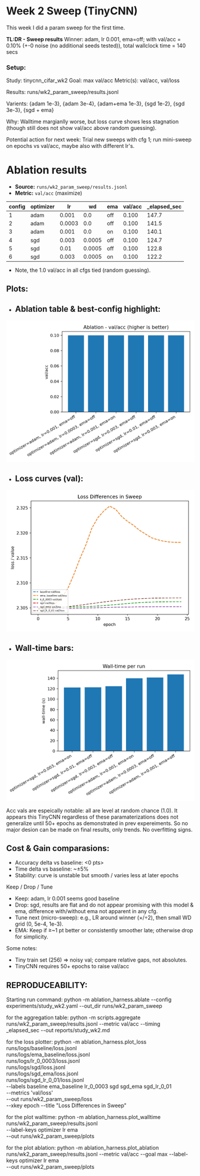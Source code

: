 # Week 2 Sweep (TinyCNN)

This week I did a param sweep for the first time.

**TL:DR - Sweep results**
Winner: adam, lr 0.001, ema=off; with val/acc = 0.10% (+-0 noise (no additional seeds tested)), total wallclock time = 140 secs


### Setup:

Study: tinycnn_cifar_wk2
Goal: max val/acc
Metric(s): val/acc, val/loss

Results: runs/wk2_param_sweep/results.jsonl

Varients: {adam 1e-3}, {adam 3e-4}, {adam+ema 1e-3}, {sgd 1e-2}, {sgd 3e-3}, {sgd + ema}


Why: Walltime margianlly worse, but loss curve shows less stagnation (though still does not show val/acc above random guessing).

Potential action for next week: Trial new sweeps with cfg 1; run mini-sweep on epochs vs val/acc, maybe also with different lr's.

# Ablation results

- **Source:** `runs/wk2_param_sweep/results.jsonl`
- **Metric:** `val/acc` (maximize)

| config | optimizer | lr | wd | ema | val/acc | _elapsed_sec |
|---|---|---|---|---|---|---|
| 1| adam| 0.001| 0.0| off| 0.100| 147.7 |
| 2| adam| 0.0003| 0.0| off| 0.100| 141.5 |
| 3| adam| 0.001| 0.0| on| 0.100| 140.1 |
| 4| sgd| 0.003| 0.0005| off| 0.100| 124.7 |
| 5| sgd| 0.01| 0.0005| off| 0.100| 122.8 |
| 6| sgd| 0.003| 0.0005| on| 0.100| 122.2 |

- Note, the 1.0 val/acc in all cfgs tied (random guessing).


## Plots:
- ## Ablation table & best-config highlight:

![Val/Acc bars](../assets/wk2_assets/ablation_bar_val_acc.png) 

- ## Loss curves (val):

![Loss per cfg](../assets/wk2_assets/loss.png)

- ## Wall-time bars:

![walltime bars](../assets/wk2_assets/walltime_bar.png)


Acc vals are espeically notable: all are level at random chance (1.0). It appears this TinyCNN regardless of these paramaterizations does not generalize until 50+ epochs as demonstrated in prev expereiments.
So no major desion can be made on final results, only trends.
No overfitting signs.


## Cost & Gain comparasions:
- Accuracy delta vs baseline: <0 pts>
- Time delta vs baseline: ~±5%
- Stability: curve is unstable but smooth / varies less at later epochs


Keep / Drop / Tune
- Keep: adam, lr 0.001 seems good baseline
- Drop: sgd, results are flat and do not appear promising with this model & ema, difference with/without ema not apparent in any cfg.
- Tune next (micro-sweep): e.g., LR around winner (×/÷2), then small WD grid (0, 5e-4, 1e-3).
- EMA: Keep if ≥~1 pt better or consistently smoother late; otherwise drop for simplicity.

Some notes:
- Tiny train set (256) ⇒ noisy val; compare relative gaps, not absolutes.
- TinyCNN requires 50+ epochs to raise val/acc



## REPRODUCEABILITY:

Starting run command:
    python -m ablation_harness.ablate --config experiments/study_wk2.yaml --out_dir runs/wk2_param_sweep


for the aggregation table:
    python -m scripts.aggregate runs/wk2_param_sweep/results.jsonl --metric val/acc --timing _elapsed_sec --out reports/study_wk2.md


for the loss plotter:
  python -m ablation_harness.plot_loss \
  runs/logs/baseline/loss.jsonl \
  runs/logs/ema_baseline/loss.jsonl \
  runs/logs/lr_0_0003/loss.jsonl \
  runs/logs/sgd/loss.jsonl \
  runs/logs/sgd_ema/loss.jsonl \
  runs/logs/sgd_lr_0_01/loss.jsonl \
  --labels baseline ema_baseline lr_0_0003 sgd sgd_ema sgd_lr_0_01 \
  --metrics 'val/loss' \
  --out runs/wk2_param_sweep/loss \
  --xkey epoch --title "Loss Differences in Sweep"


for the plot walltime:
    python -m ablation_harness.plot_walltime \
    runs/wk2_param_sweep/results.jsonl \
    --label-keys optimizer lr ema \
    --out runs/wk2_param_sweep/plots


for the plot ablation:
    python -m ablation_harness.plot_ablation runs/wk2_param_sweep/results.jsonl --metric val/acc --goal max --label-keys optimizer lr ema \
    --out runs/wk2_param_sweep/plots
